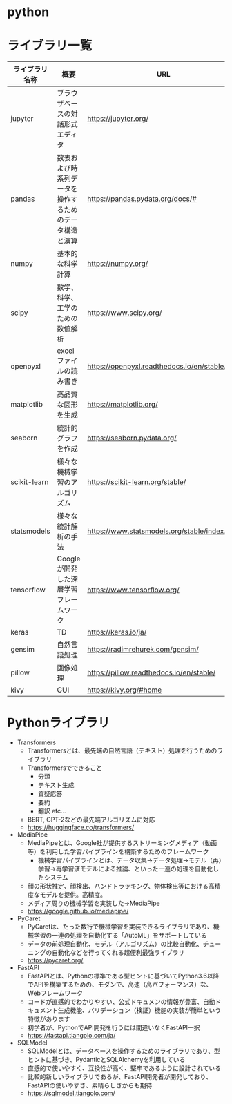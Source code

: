 # python

# ライブラリ一覧

|  ライブラリ名称  |  概要  |  URL  |  GitHub  |
| ---- | ---- | ---- | ---- |
|  jupyter  |  ブラウザベースの対話形式エディタ  | https://jupyter.org/ |https://github.com/jupyterlab/jupyterlab|
|  pandas  |  数表および時系列データを操作するためのデータ構造と演算  | https://pandas.pydata.org/docs/# |https://github.com/pandas-dev/pandas|
|  numpy  |  基本的な科学計算  | https://numpy.org/ |https://github.com/numpy/numpy|
|  scipy  |  数学、科学、工学のための数値解析  | https://www.scipy.org/ |https://github.com/scipy/scipy|
|  openpyxl  |  excelファイルの読み書き  | https://openpyxl.readthedocs.io/en/stable/ |https://foss.heptapod.net/openpyxl/openpyxl|
|  matplotlib  |  高品質な図形を生成  | https://matplotlib.org/ |https://github.com/matplotlib/matplotlib|
|  seaborn  |  統計的グラフを作成  | https://seaborn.pydata.org/ |https://github.com/mwaskom/seaborn|
|  scikit-learn  |  様々な機械学習のアルゴリズム  | https://scikit-learn.org/stable/ |https://github.com/scikit-learn/scikit-learn|
|  statsmodels  |  様々な統計解析の手法  | https://www.statsmodels.org/stable/index.html |https://github.com/statsmodels/statsmodels|
|  tensorflow  |  Googleが開発した深層学習フレームワーク  | https://www.tensorflow.org/ |https://github.com/tensorflow/tensorflow|
|  keras  |  TD  | https://keras.io/ja/ |https://github.com/keras-team/keras|
|  gensim  |  自然言語処理  | https://radimrehurek.com/gensim/ |https://github.com/RaRe-Technologies/gensim|
|  pillow  |  画像処理  | https://pillow.readthedocs.io/en/stable/ |https://github.com/python-pillow/Pillow|
|  kivy  |  GUI  | https://kivy.org/#home |https://github.com/kivy/kivy|



# Pythonライブラリ
- Transformers
    - Transformersとは、最先端の自然言語（テキスト）処理を行うためのライブラリ
    - Transformersでできること
        - 分類
        - テキスト生成
        - 質疑応答
        - 要約
        - 翻訳 etc...
    - BERT, GPT-2などの最先端アルゴリズムに対応
    - https://huggingface.co/transformers/
- MediaPipe
    - MediaPipeとは、Google社が提供するストリーミングメディア（動画等）を利用した学習パイプラインを構築するためのフレームワーク
        - 機械学習パイプラインとは、データ収集→データ処理→モデル（再）学習→再学習済モデルによる推論、といった一連の処理を自動化したシステム
    - 顔の形状推定、顔検出、ハンドトラッキング、物体検出等における高精度なモデルを提供。高精度。
    - メディア周りの機械学習を実装した→MediaPipe
    - https://google.github.io/mediapipe/
- PyCaret
    - PyCaretは、たった数行で機械学習を実装できるライブラリであり、機械学習の一連の処理を自動化する「AutoML」をサポートしている
    - データの前処理自動化、モデル（アルゴリズム）の比較自動化、チューニングの自動化などを行ってくれる超便利最強ライブラリ
    - https://pycaret.org/
- FastAPI
    - FastAPIとは、Pythonの標準である型ヒントに基づいてPython3.6以降でAPIを構築するための、モダンで、高速（高パフォーマンス）な、Webフレームワーク
    - コードが直感的でわかりやすい、公式ドキュメンの情報が豊富、自動ドキュメント生成機能、バリデーション（検証）機能の実装が簡単という特徴があります
    - 初学者が、PythonでAPI開発を行うには間違いなくFastAPI一択
    - https://fastapi.tiangolo.com/ja/
- SQLModel
    - SQLModelとは、データベースを操作するためのライブラリであり、型ヒントに基づき、PydanticとSQLAlchemyを利用している
    - 直感的で使いやすく、互換性が高く、堅牢であるように設計されている
    - 比較的新しいライブラリであるが、FastAPI開発者が開発しており、FastAPIの使いやすさ、素晴らしさからも期待
    - https://sqlmodel.tiangolo.com/

